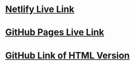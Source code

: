 # [Netlify Live Link](https://fabulous-biscotti-bb656a.netlify.app/)

# [GitHub Pages Live Link](https://jennifer-hiller.github.io/alab-320h-1-2-html/)

# [GitHub Link of HTML Version](https://github.com/jennifer-hiller/alab-320h-1-2-html)
